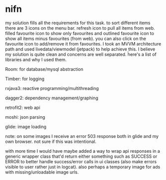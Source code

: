 # nifn
my solution fills all the requirements for this task. to sort different items there are 3 icons on the menu bar. refresh icon to pull all items from web. filled favourite icon to show only favourites and outlined favourite icon to show all items minus favourites (from web). you can also click on the favourite icon to add/remove it from favourites. I took an MVVM architecture path and used livedata/viewmodel (jetpack) to help achieve this. I believe my solution is quite clean and concerns are well separated. ḧere's a list of libraries and why I used them.

Room:
for database/mysql abstraction

Timber:
for logging

rxjava3:
reactive programming/multithreading

dagger2:
dependency management/graphing

retrofit2:
web api

moshi:
json parsing

glide:
image loading

note: on some images I receive an error 503 response both in glide and my own browser. not sure if this was intentional.

with more time I would have maybe added a way to wrap api responses in a generic wrapper class that'd return either something such as SUCCESS or ERROR to better handle success/error calls in ui classes (also make errors visible to user rather just in logcat). also perhaps a temporary image for ads with missing/unloadable image urls.
